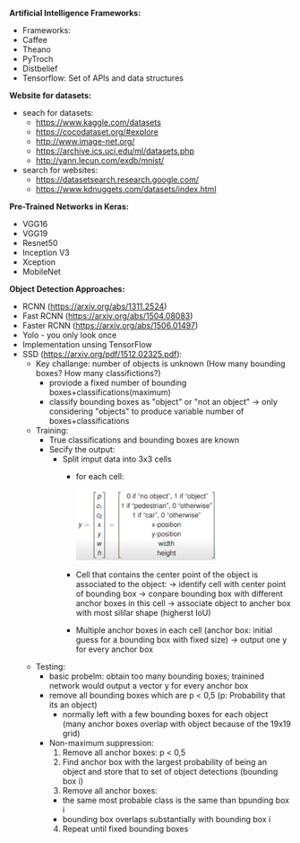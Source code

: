 **Artificial Intelligence Frameworks:**
-  Frameworks:
  - Caffee
  - Theano
  - PyTroch
  - Distbelief
- Tensorflow: Set of APIs and data structures


**Website for datasets:**
- seach for datasets:
  - https://www.kaggle.com/datasets
  - https://cocodataset.org/#explore
  - http://www.image-net.org/
  - https://archive.ics.uci.edu/ml/datasets.php
  - http://yann.lecun.com/exdb/mnist/
- search for websites: 
  - https://datasetsearch.research.google.com/
  - https://www.kdnuggets.com/datasets/index.html

**Pre-Trained Networks in Keras:**
- VGG16
- VGG19
- Resnet50
- Inception V3
- Xception
- MobileNet

**Object Detection Approaches:**
- RCNN (https://arxiv.org/abs/1311.2524)
- Fast RCNN (https://arxiv.org/abs/1504.08083)
- Faster RCNN (https://arxiv.org/abs/1506.01497)
- Yolo - you only look once
- Implementation unsing TensorFlow
- SSD (https://arxiv.org/pdf/1512.02325.pdf):
  - Key challange: number of objects is unknown (How many bounding boxes? How many classifictions?)
    - proviode a fixed number of bounding boxes+classifications(maximum)
    - classify bounding boxes as "object" or "not an object" -> only considering "objects" to produce variable number of boxes+classifications
  - Training:
    - True classifications and bounding boxes are known
    - Secify the output:
      - Split imput data into 3x3 cells
        - for each cell:
         
            <img src="https://github.com/gitkatrin/gesture_project/blob/master/images/Training_vector.PNG" width="250">
         
        - Cell that contains the center point of the object is associated to the object:
          -> identify cell with center point of bounding box
          -> conpare bounding box with different anchor boxes in this cell
          -> associate object to ancher box with most sililar shape (higherst IoU)
        - Multiple anchor boxes in each cell (anchor box: initial guess for a bounding box with fixed size)
          -> output one y for every anchor box
  - Testing:
    - basic probelm: obtain too many bounding boxes; trainined network would output a vector y for every anchor box
    - remove all bounding boxes which are p < 0,5 (p: Probability that its an object)
      - normally left with a few bounding boxes for each object (many anchor boxes overlap with object because of the 19x19 grid)
    - Non-maximum suppression:
      1. Remove all anchor boxes: p < 0,5
      2. Find anchor box with the largest probability of being an object and store that to set of object detections (bounding box i)
      3. Remove all anchor boxes:
        - the same most probable class is the same than bpunding box i
        - bounding box overlaps substantially with bounding box i 
      4. Repeat until fixed bounding boxes
    
